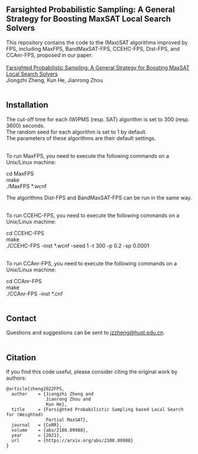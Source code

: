 Farsighted Probabilistic Sampling: A General Strategy for Boosting MaxSAT Local Search Solvers
----
This repository contains the code to the (Max)SAT algorithms improved by FPS, including MaxFPS, BandMaxSAT-FPS, CCEHC-FPS, Dist-FPS, and CCAnr-FPS, proposed in our paper: <br> <br>
[Farsighted Probabilistic Sampling: A General Strategy for Boosting MaxSAT Local Search Solvers](https://arxiv.org/abs/2108.09988#) <br>
Jiongzhi Zheng, Kun He, Jianrong Zhou <br> <br>

Installation
----
The cut-off time for each (W)PMS (resp. SAT) algorithm is set to 300 (resp. 3600) seconds. <br>
The random seed for each algorithm is set to 1 by default. <br>
The parameters of these algorithms are their default settings. <br> <br>

To run MaxFPS, you need to execute the following commands on a Unix/Linux machine: <br>

cd MaxFPS <br>
make <br>
./MaxFPS *.wcnf <br>

The algorithms Dist-FPS and BandMaxSAT-FPS can be run in the same way. <br> <br>

To run CCEHC-FPS, you need to execute the following commands on a Unix/Linux machine: <br>

cd CCEHC-FPS <br>
make <br>
./CCEHC-FPS -inst *.wcnf -seed 1 -t 300 -p 0.2 -sp 0.0001 <br> <br>

To run CCAnr-FPS, you need to execute the following commands on a Unix/Linux machine: <br>

cd CCAnr-FPS <br>
make <br>
./CCAnr-FPS -inst *.cnf <br> <br>

Contact
----
Questions and suggestions can be sent to jzzheng@hust.edu.cn. <br> <br>

Citation
----
If you find this code useful, please consider citing the original work by authors: <br>
```
@article{zheng2022FPS,
  author    = {Jiongzhi Zheng and
               Jianrong Zhou and
               Kun He},
  title     = {Farsighted Probabilistic Sampling based Local Search for (Weighted)
               Partial MaxSAT},
  journal   = {CoRR},
  volume    = {abs/2108.09988},
  year      = {2021},
  url       = {https://arxiv.org/abs/2108.09988}
}
```
